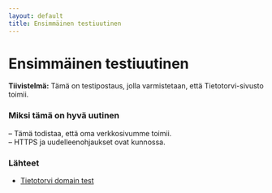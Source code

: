 ```yaml
---
layout: default
title: Ensimmäinen testiuutinen
---
```


# Ensimmäinen testiuutinen

**Tiivistelmä:** Tämä on testipostaus, jolla varmistetaan, että Tietotorvi-sivusto toimii.

### Miksi tämä on hyvä uutinen
– Tämä todistaa, että oma verkkosivumme toimii.  
– HTTPS ja uudelleenohjaukset ovat kunnossa.  

### Lähteet
- [Tietotorvi domain test](https://www.tietotorvi.fi)
